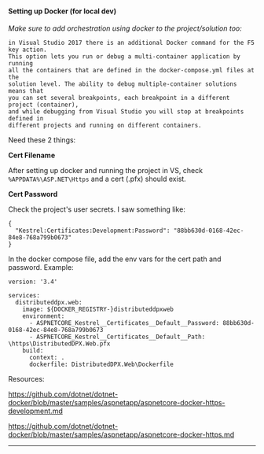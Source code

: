 #### Setting up Docker (for local dev)

*Make sure to add orchestration using docker to the project/solution too:*

```
in Visual Studio 2017 there is an additional Docker command for the F5 key action. 
This option lets you run or debug a multi-container application by running 
all the containers that are defined in the docker-compose.yml files at the 
solution level. The ability to debug multiple-container solutions means that 
you can set several breakpoints, each breakpoint in a different project (container), 
and while debugging from Visual Studio you will stop at breakpoints defined in 
different projects and running on different containers.
```

Need these 2 things:

**Cert Filename**

After setting up docker and running the project in VS, check `%APPDATA%\ASP.NET\Https` and a cert (.pfx) should exist.

**Cert Password**

Check the project's user secrets. I saw something like:

```
{
  "Kestrel:Certificates:Development:Password": "88bb630d-0168-42ec-84e8-768a799b0673"
}
```

In the docker compose file, add the env vars for the cert path and password. Example:

```
version: '3.4'

services:
  distributeddpx.web:
    image: ${DOCKER_REGISTRY-}distributeddpxweb
    environment:
      - ASPNETCORE_Kestrel__Certificates__Default__Password: 88bb630d-0168-42ec-84e8-768a799b0673
      - ASPNETCORE_Kestrel__Certificates__Default__Path: \https\DistributedDPX.Web.pfx
    build:
      context: .
      dockerfile: DistributedDPX.Web\Dockerfile
```

Resources:

https://github.com/dotnet/dotnet-docker/blob/master/samples/aspnetapp/aspnetcore-docker-https-development.md

https://github.com/dotnet/dotnet-docker/blob/master/samples/aspnetapp/aspnetcore-docker-https.md

---